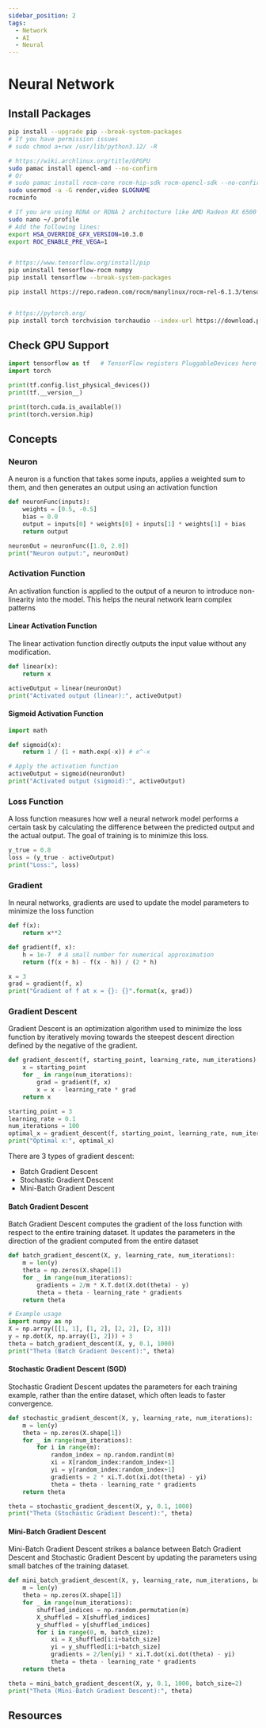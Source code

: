 ```yaml
---
sidebar_position: 2
tags:
  - Network
  - AI
  - Neural
---
```


# Neural Network

## Install Packages

```bash
pip install --upgrade pip --break-system-packages
# If you have permission issues
# sudo chmod a+rwx /usr/lib/python3.12/ -R

# https://wiki.archlinux.org/title/GPGPU
sudo pamac install opencl-amd --no-confirm
# Or
# sudo pamac install rocm-core rocm-hip-sdk rocm-opencl-sdk --no-confirm
sudo usermod -a -G render,video $LOGNAME
rocminfo

# If you are using RDNA or RDNA 2 architecture like AMD Radeon RX 6500 XT, you may need to follow this step:
sudo nano ~/.profile
# Add the following lines:
export HSA_OVERRIDE_GFX_VERSION=10.3.0
export ROC_ENABLE_PRE_VEGA=1


# https://www.tensorflow.org/install/pip
pip uninstall tensorflow-rocm numpy
pip install tensorflow --break-system-packages

pip install https://repo.radeon.com/rocm/manylinux/rocm-rel-6.1.3/tensorflow_rocm-2.15.1-cp310-cp310-manylinux_2_28_x86_64.whl numpy==1.26.4 --break-system-packages


# https://pytorch.org/
pip install torch torchvision torchaudio --index-url https://download.pytorch.org/whl/rocm6.1 --break-system-packages
```

## Check GPU Support

```python
import tensorflow as tf   # TensorFlow registers PluggableDevices here
import torch

print(tf.config.list_physical_devices())
print(tf.__version__)

print(torch.cuda.is_available())
print(torch.version.hip)
```

## Concepts

### Neuron

A neuron is a function that takes some inputs, applies a weighted sum to them, and then generates an output using an activation function

```python
def neuronFunc(inputs):
    weights = [0.5, -0.5]
    bias = 0.0
    output = inputs[0] * weights[0] + inputs[1] * weights[1] + bias
    return output

neuronOut = neuronFunc([1.0, 2.0])
print("Neuron output:", neuronOut)
```

### Activation Function

An activation function is applied to the output of a neuron to introduce non-linearity into the model. This helps the neural network learn complex patterns

#### Linear Activation Function

The linear activation function directly outputs the input value without any modification.

```python
def linear(x):
    return x

activeOutput = linear(neuronOut)
print("Activated output (linear):", activeOutput)
```

#### Sigmoid Activation Function

```python
import math

def sigmoid(x):
    return 1 / (1 + math.exp(-x)) # e^-x

# Apply the activation function
activeOutput = sigmoid(neuronOut)
print("Activated output (sigmoid):", activeOutput)
```

### Loss Function

A loss function measures how well a neural network model performs a certain task by calculating the difference between the predicted output and the actual output. The goal of training is to minimize this loss.

```python
y_true = 0.8
loss = (y_true - activeOutput)
print("Loss:", loss)
```

### Gradient

In neural networks, gradients are used to update the model parameters to minimize the loss function

```python
def f(x):
    return x**2

def gradient(f, x):
    h = 1e-7  # A small number for numerical approximation
    return (f(x + h) - f(x - h)) / (2 * h)

x = 3
grad = gradient(f, x)
print("Gradient of f at x = {}: {}".format(x, grad))

```

### Gradient Descent

Gradient Descent is an optimization algorithm used to minimize the loss function by iteratively moving towards the steepest descent direction defined by the negative of the gradient.

```python
def gradient_descent(f, starting_point, learning_rate, num_iterations):
    x = starting_point
    for _ in range(num_iterations):
        grad = gradient(f, x)
        x = x - learning_rate * grad
    return x

starting_point = 3
learning_rate = 0.1
num_iterations = 100
optimal_x = gradient_descent(f, starting_point, learning_rate, num_iterations)
print("Optimal x:", optimal_x)
```

There are 3 types of gradient descent:

- Batch Gradient Descent
- Stochastic Gradient Descent
- Mini-Batch Gradient Descent

#### Batch Gradient Descent

Batch Gradient Descent computes the gradient of the loss function with respect to the entire training dataset. It updates the parameters in the direction of the gradient computed from the entire dataset

```python
def batch_gradient_descent(X, y, learning_rate, num_iterations):
    m = len(y)
    theta = np.zeros(X.shape[1])
    for _ in range(num_iterations):
        gradients = 2/m * X.T.dot(X.dot(theta) - y)
        theta = theta - learning_rate * gradients
    return theta

# Example usage
import numpy as np
X = np.array([[1, 1], [1, 2], [2, 2], [2, 3]])
y = np.dot(X, np.array([1, 2])) + 3
theta = batch_gradient_descent(X, y, 0.1, 1000)
print("Theta (Batch Gradient Descent):", theta)
```

#### Stochastic Gradient Descent (SGD)

Stochastic Gradient Descent updates the parameters for each training example, rather than the entire dataset, which often leads to faster convergence.

```python
def stochastic_gradient_descent(X, y, learning_rate, num_iterations):
    m = len(y)
    theta = np.zeros(X.shape[1])
    for _ in range(num_iterations):
        for i in range(m):
            random_index = np.random.randint(m)
            xi = X[random_index:random_index+1]
            yi = y[random_index:random_index+1]
            gradients = 2 * xi.T.dot(xi.dot(theta) - yi)
            theta = theta - learning_rate * gradients
    return theta

theta = stochastic_gradient_descent(X, y, 0.1, 1000)
print("Theta (Stochastic Gradient Descent):", theta)
```

#### Mini-Batch Gradient Descent

Mini-Batch Gradient Descent strikes a balance between Batch Gradient Descent and Stochastic Gradient Descent by updating the parameters using small batches of the training dataset.

```python
def mini_batch_gradient_descent(X, y, learning_rate, num_iterations, batch_size):
    m = len(y)
    theta = np.zeros(X.shape[1])
    for _ in range(num_iterations):
        shuffled_indices = np.random.permutation(m)
        X_shuffled = X[shuffled_indices]
        y_shuffled = y[shuffled_indices]
        for i in range(0, m, batch_size):
            xi = X_shuffled[i:i+batch_size]
            yi = y_shuffled[i:i+batch_size]
            gradients = 2/len(yi) * xi.T.dot(xi.dot(theta) - yi)
            theta = theta - learning_rate * gradients
    return theta

theta = mini_batch_gradient_descent(X, y, 0.1, 1000, batch_size=2)
print("Theta (Mini-Batch Gradient Descent):", theta)
```

## Resources
